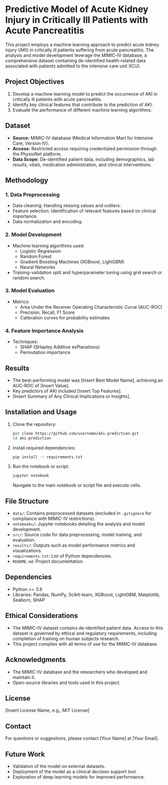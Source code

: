 # Predictive Model of Acute Kidney Injury in Critically Ill Patients with Acute Pancreatitis

This project employs a machine learning approach to predict acute kidney injury (AKI) in critically ill patients suffering from acute pancreatitis. The analysis and model development leverage the MIMIC-IV database, a comprehensive dataset containing de-identified health-related data associated with patients admitted to the intensive care unit (ICU).

## Project Objectives

1. Develop a machine learning model to predict the occurrence of AKI in critically ill patients with acute pancreatitis.
2. Identify key clinical features that contribute to the prediction of AKI.
3. Evaluate the performance of different machine learning algorithms.

## Dataset

- **Source:** MIMIC-IV database (Medical Information Mart for Intensive Care, Version IV).
- **Access:** Restricted access requiring credentialed permission through the PhysioNet platform.
- **Data Scope:** De-identified patient data, including demographics, lab results, vitals, medication administration, and clinical interventions.

## Methodology

### 1. Data Preprocessing
- Data cleaning: Handling missing values and outliers.
- Feature selection: Identification of relevant features based on clinical importance.
- Data normalization and encoding.

### 2. Model Development
- Machine learning algorithms used:
  - Logistic Regression
  - Random Forest
  - Gradient Boosting Machines (XGBoost, LightGBM)
  - Neural Networks
- Training-validation split and hyperparameter tuning using grid search or random search.

### 3. Model Evaluation
- Metrics:
  - Area Under the Receiver Operating Characteristic Curve (AUC-ROC)
  - Precision, Recall, F1 Score
  - Calibration curves for probability estimates

### 4. Feature Importance Analysis
- Techniques:
  - SHAP (SHapley Additive exPlanations)
  - Permutation importance

## Results

- The best-performing model was [Insert Best Model Name], achieving an AUC-ROC of [Insert Value].
- Key predictors of AKI included [Insert Top Features].
- [Insert Summary of Any Clinical Implications or Insights].

## Installation and Usage

1. Clone the repository:
   ```bash
   git clone https://github.com/username/aki-prediction.git
   cd aki-prediction
   ```
2. Install required dependencies:
   ```bash
   pip install -r requirements.txt
   ```
3. Run the notebook or script:
   ```bash
   jupyter notebook
   ```
   Navigate to the main notebook or script file and execute cells.

## File Structure

- `data/`: Contains preprocessed datasets (excluded in `.gitignore` for compliance with MIMIC-IV restrictions).
- `notebooks/`: Jupyter notebooks detailing the analysis and model development.
- `src/`: Source code for data preprocessing, model training, and evaluation.
- `results/`: Outputs such as model performance metrics and visualizations.
- `requirements.txt`: List of Python dependencies.
- `README.md`: Project documentation.

## Dependencies

- Python >= 3.8
- Libraries: Pandas, NumPy, Scikit-learn, XGBoost, LightGBM, Matplotlib, Seaborn, SHAP

## Ethical Considerations

- The MIMIC-IV dataset contains de-identified patient data. Access to this dataset is governed by ethical and regulatory requirements, including completion of training on human subjects research.
- This project complies with all terms of use for the MIMIC-IV database.

## Acknowledgments

- The MIMIC-IV database and the researchers who developed and maintain it.
- Open-source libraries and tools used in this project.

## License

[Insert License Name, e.g., MIT License]

## Contact

For questions or suggestions, please contact [Your Name] at [Your Email].

## Future Work

- Validation of the model on external datasets.
- Deployment of the model as a clinical decision support tool.
- Exploration of deep learning models for improved performance.


